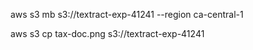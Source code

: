 aws s3 mb s3://textract-exp-41241 --region ca-central-1 

aws s3 cp tax-doc.png s3://textract-exp-41241
